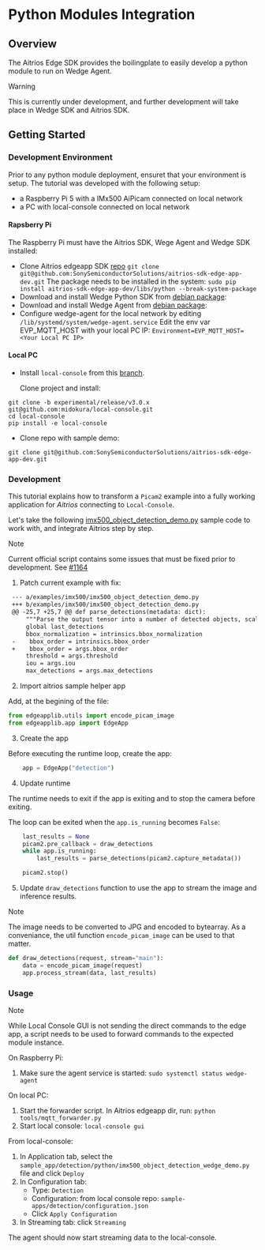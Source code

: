 # Python Modules Integration

## Overview

The Aitrios Edge SDK provides
the boilingplate to easily develop
a python module to run on Wedge Agent.

> [!Warning]
> This is currently under development,
> and further development will take place in
> Wedge SDK and Aitrios SDK.

## Getting Started

### Development Environment

Prior to any python module deployment,
ensuret that your environment is setup.
The tutorial was developed with the following setup:

* a Raspberry Pi 5 with a IMx500 AiPicam
  connected on local network
* a PC with local-console
  connected on local network

#### Rapsberry Pi

The Raspberry Pi must have
the Aitrios SDK,
Wege Agent and
Wedge SDK installed:

* Clone Aitrios edgeapp SDK [repo](https://github.com/SonySemiconductorSolutions/aitrios-sdk-edge-app-dev)
  `git clone git@github.com:SonySemiconductorSolutions/aitrios-sdk-edge-app-dev.git`
  The package needs to be installed in the system:
  `sudo pip install aitrios-sdk-edge-app-dev/libs/python --break-system-package`
* Download and install Wedge Python SDK from
  [debian package](https://github.com/midokura/wedge-agent-oss-playground/releases/download/releases%2Fv1.37.0/python3-wedge_0.2-1_arm64.deb):
* Download and install Wedge Agent from
  [debian package](https://github.com/midokura/wedge-agent-oss-playground/releases/download/releases%2Fv1.37.0/wedge-agent-1.36.0_arm64.deb):
* Configure wedge-agent for the local network by editing
  `/lib/systemd/system/wedge-agent.service`
  Edit the env var EVP_MQTT_HOST with your local PC IP:
  `Environment=EVP_MQTT_HOST=<Your Local PC IP>`

#### Local PC

* Install `local-console` from this
  [branch](https://github.com/midokura/local-console/tree/experimental/release/v3.0.x).
  
  Clone project and install:

```
git clone -b experimental/release/v3.0.x git@github.com:midokura/local-console.git
cd local-console
pip install -e local-console
```

* Clone repo with sample demo:

```
git clone git@github.com:SonySemiconductorSolutions/aitrios-sdk-edge-app-dev.git
```

### Development

This tutorial explains how to transform
a `Picam2` example into a fully working
application for *Aitrios* connecting to `Local-Console`.

Let's take the following
[imx500_object_detection_demo.py](https://github.com/raspberrypi/picamera2/blob/main/examples/imx500/imx500_object_detection_demo.py)
sample code to work with,
and integrate Aitrios step by step.

> [!Note]
> Current official script contains some issues
> that must be fixed prior to development.
> See [#1164](https://github.com/raspberrypi/picamera2/issues/1164)

1. Patch current example with fix:

```patch
 --- a/examples/imx500/imx500_object_detection_demo.py
 +++ b/examples/imx500/imx500_object_detection_demo.py
 @@ -25,7 +25,7 @@ def parse_detections(metadata: dict):
     """Parse the output tensor into a number of detected objects, scaled to the ISP output."""
     global last_detections
     bbox_normalization = intrinsics.bbox_normalization
 -    bbox_order = intrinsics.bbox_order
 +    bbox_order = args.bbox_order
     threshold = args.threshold
     iou = args.iou
     max_detections = args.max_detections
 ```

2. Import aitrios sample helper app

Add, at the begining of the file:

```python
from edgeapplib.utils import encode_picam_image
from edgeapplib.app import EdgeApp
```

3. Create the app

Before executing the runtime loop,
create the app:

```python
    app = EdgeApp("detection")
```

4. Update runtime

The runtime needs to exit
if the app is exiting
and to stop the camera before exiting.

The loop can be exited
when the `app.is_running` becomes `False`:

```python
    last_results = None
    picam2.pre_callback = draw_detections
    while app.is_running:
        last_results = parse_detections(picam2.capture_metadata())

    picam2.stop()
```

5. Update `draw_detections` function
   to use the app
   to stream the image
   and inference results.

> [!Note]
> The image needs to be converted
> to JPG and encoded to bytearray.
> As a conveniance, the util function `encode_picam_image`
> can be used to that matter.

```python
def draw_detections(request, stream="main"):
    data = encode_picam_image(request)
    app.process_stream(data, last_results)
```

### Usage

> [!Note]
> While Local Console GUI
> is not sending the direct commands
> to the edge app,
> a script needs to be used
> to forward commands to the expected module instance.

On Raspberry Pi:

1. Make sure the agent service is started:
   `sudo systemctl status wedge-agent`

On local PC:

1. Start the forwarder script.
   In Aitrios edgeapp dir, run:
   `python tools/mqtt_forwarder.py`
2. Start local console:
   `local-console gui`

From local-console:

1. In Application tab, select the
   `sample_app/detection/python/imx500_object_detection_wedge_demo.py` file
   and click `Deploy`
2. In Configuration tab:
    * Type: `Detection`
    * Configuration: from local console repo:
      `sample-apps/detection/configuration.json`
    * Click `Apply Configuration`
3. In Streaming tab: click `Streaming`

The agent should now start streaming data to the local-console.
